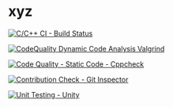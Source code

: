 # xyz

[![C/C++ CI - Build Status](https://github.com/99003772/xyz/actions/workflows/Update%20c-cpp.yml/badge.svg)](https://github.com/99003772/xyz/actions/workflows/Update%20c-cpp.yml)

[![CodeQuality Dynamic Code Analysis Valgrind](https://github.com/99003772/xyz/actions/workflows/Update%20CodeQuality_Dynamic.yml/badge.svg)](https://github.com/99003772/xyz/actions/workflows/Update%20CodeQuality_Dynamic.yml)

[![Code Quality - Static Code - Cppcheck](https://github.com/99003772/xyz/actions/workflows/cppcheck.yml/badge.svg)](https://github.com/99003772/xyz/actions/workflows/cppcheck.yml)

[![Contribution Check - Git Inspector](https://github.com/99003772/xyz/actions/workflows/Update%20gitinspector.yml/badge.svg)](https://github.com/99003772/xyz/actions/workflows/Update%20gitinspector.yml)

[![Unit Testing - Unity](https://github.com/99003772/xyz/actions/workflows/unity.yml/badge.svg)](https://github.com/99003772/xyz/actions/workflows/unity.yml)
